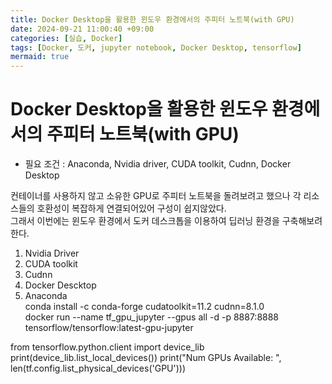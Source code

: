 ```yaml
---
title: Docker Desktop을 활용한 윈도우 환경에서의 주피터 노트북(with GPU)
date: 2024-09-21 11:00:40 +09:00
categories: [실습, Docker]
tags: [Docker, 도커, jupyter notebook, Docker Desktop, tensorflow]
mermaid: true
---
```


# Docker Desktop을 활용한 윈도우 환경에서의 주피터 노트북(with GPU)  

   - 필요 조건 : Anaconda, Nvidia driver, CUDA toolkit, Cudnn, Docker Desktop  
     
   컨테이너를 사용하지 않고 소유한 GPU로 주피터 노트북을 돌려보려고 했으나 각 리소스들의 호환성이 복잡하게 연결되어있어 구성이 쉽지않았다.  
   그래서 이번에는 윈도우 환경에서 도커 데스크톱을 이용하여 딥러닝 환경을 구축해보려 한다.  
     
   1. Nvidia Driver  
   2. CUDA toolkit  
   3. Cudnn  
   4. Docker Descktop  
   5. Anaconda  
      conda install -c conda-forge cudatoolkit=11.2 cudnn=8.1.0  
      docker run --name tf_gpu_jupyter --gpus all -d -p 8887:8888 tensorflow/tensorflow:latest-gpu-jupyter  
        
   from tensorflow.python.client import device_lib
print(device_lib.list_local_devices())
print("Num GPUs Available: ", len(tf.config.list_physical_devices('GPU')))

